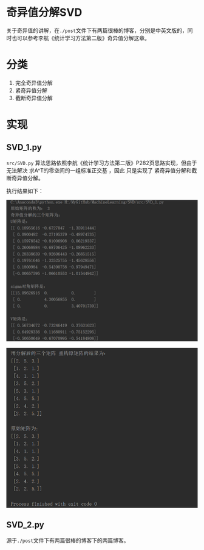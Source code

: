 # 奇异值分解SVD

关于奇异值的讲解，在`./post`文件下有两篇很棒的博客，分别是中英文版的，同时也可以参考李航《统计学习方法第二版》奇异值分解这章。

# 分类
1. 完全奇异值分解
2. 紧奇异值分解
3. 截断奇异值分解

# 实现

## SVD_1.py

`src/SVD.py` 算法思路依照李航《统计学习方法第二版》P282页思路实现，但由于 无法解决 求A^T的零空间的一组标准正交基 ，因此 只是实现了 紧奇异值分解和截断奇异值分解。

执行结果如下：

![](./image/svd1_1.png)

![](./image/svd1_2.png)

## SVD_2.py

源于`./post`文件下有两篇很棒的博客下的两篇博客。